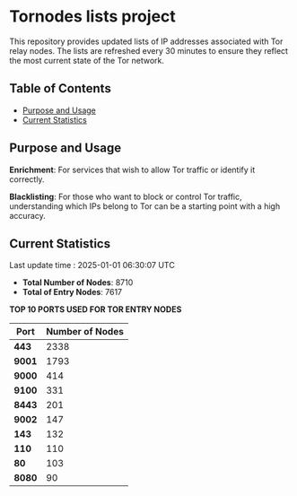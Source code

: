 # Tornodes lists project

This repository provides updated lists of IP addresses associated with Tor relay nodes. The lists are refreshed every 30 minutes to ensure they reflect the most current state of the Tor network.

## Table of Contents

- [Purpose and Usage](#purpose-and-usage)
- [Current Statistics](#current-statistics)


## Purpose and Usage

**Enrichment**: For services that wish to allow Tor traffic or identify it correctly.

**Blacklisting**: For those who want to block or control Tor traffic, understanding which IPs belong to Tor can be a starting point with a high accuracy.

## Current Statistics

Last update time : 2025-01-01 06:30:07 UTC

- **Total Number of Nodes**: 8710
- **Total of Entry Nodes**: 7617

**TOP 10 PORTS USED FOR TOR ENTRY NODES**

| **Port** | **Number of Nodes** |
|------|-----------------|
| **443**   | 2338  |
| **9001**   | 1793  |
| **9000**   | 414  |
| **9100**   | 331  |
| **8443**   | 201  |
| **9002**   | 147  |
| **143**   | 132  |
| **110**   | 110  |
| **80**   | 103  |
| **8080**   | 90  |

